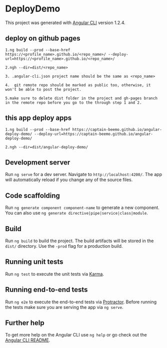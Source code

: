 # DeployDemo

This project was generated with [Angular CLI](https://github.com/angular/angular-cli) version 1.2.4.

## deploy on github pages

```text
1.ng build --prod --base-href https://<profile_name>.github.io/<repo_name>/ --deploy-url=https://<profile_name>.github.io/<repo_name>/

2.ngh --dir=dist/<repo_name>

3. .angular-cli.json project name should be the same as <repo_name>

4.  git remote repo should be marked as public too, otherwise, it won't be able to post the project.

5.make sure to delete dist folder in the project and gh-pages branch in the remote repo before you go to the through step 1 and 2.

```

## this app deploy apps

```Text
1.ng build --prod --base-href https://captain-beemo.github.io/angular-deploy-demo/ --deploy-url=https://captain-beemo.github.io/angular-deploy-demo/

2.ngh --dir=dist/angular-deploy-demo/
```

## Development server

Run `ng serve` for a dev server. Navigate to `http://localhost:4200/`. The app will automatically reload if you change any of the source files.

## Code scaffolding

Run `ng generate component component-name` to generate a new component. You can also use `ng generate directive|pipe|service|class|module`.

## Build

Run `ng build` to build the project. The build artifacts will be stored in the `dist/` directory. Use the `-prod` flag for a production build.

## Running unit tests

Run `ng test` to execute the unit tests via [Karma](https://karma-runner.github.io).

## Running end-to-end tests

Run `ng e2e` to execute the end-to-end tests via [Protractor](http://www.protractortest.org/).
Before running the tests make sure you are serving the app via `ng serve`.

## Further help

To get more help on the Angular CLI use `ng help` or go check out the [Angular CLI README](https://github.com/angular/angular-cli/blob/master/README.md).
